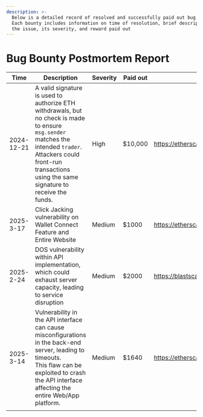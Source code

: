 ```yaml
---
description: >-
  Below is a detailed record of resolved and successfully paid out bug bounties,
  Each bounty includes information on time of resolution, brief description of
  the issue, its severity, and reward paid out
---
```


# Bug Bounty Postmortem Report



<table data-full-width="true"><thead><tr><th>Time</th><th width="303.6666259765625">Description</th><th width="96.6666259765625">Severity</th><th width="91.3331298828125">Paid out</th><th data-type="content-ref">Transaction hash</th></tr></thead><tbody><tr><td>2024-12-21</td><td> A valid signature is used to authorize ETH withdrawals, but no check is made to ensure <code>msg.sender</code> matches the intended <code>trader</code>. Attackers could  front-run transactions using the same signature to receive the funds.</td><td>High</td><td>$10,000</td><td><a href="https://etherscan.io/tx/0xea332a95e746964267b2304630fc5d19d35a8d670b1ccbc6c5d99a22cdb7f234">https://etherscan.io/tx/0xea332a95e746964267b2304630fc5d19d35a8d670b1ccbc6c5d99a22cdb7f234</a></td></tr><tr><td>2025-3-17</td><td>Click Jacking vulnerability on Wallet Connect Feature and Entire Website</td><td>Medium</td><td>$1000</td><td><a href="https://etherscan.io/tx/0x742e26aa4abbbf569f1d7fcb43adda4839c72644f7704e3cee6ba33c4c17c936">https://etherscan.io/tx/0x742e26aa4abbbf569f1d7fcb43adda4839c72644f7704e3cee6ba33c4c17c936</a></td></tr><tr><td>2025-2-24</td><td>DOS vulnerability within API implementation, which could  exhaust server capacity, leading to service disruption</td><td>Medium</td><td>$2000</td><td><a href="https://blastscan.io/tx/0xee06a01da583fe66c099e2a87840befcfec7a991bfc80e916907ae439f770097">https://blastscan.io/tx/0xee06a01da583fe66c099e2a87840befcfec7a991bfc80e916907ae439f770097</a></td></tr><tr><td>2025-3-14</td><td>Vulnerability in the API interface can cause misconfigurations in the back-end server, leading to timeouts.<br>This flaw can be exploited to crash the API interface affecting the entire Web/App platform.</td><td>Medium</td><td>$1640</td><td><a href="https://etherscan.io/tx/0x2b1729a82d1f06ee108e08c55358c456cbcdb10a007d97092f7da9ee2ce2e18c">https://etherscan.io/tx/0x2b1729a82d1f06ee108e08c55358c456cbcdb10a007d97092f7da9ee2ce2e18c</a></td></tr><tr><td></td><td></td><td></td><td></td><td></td></tr></tbody></table>

